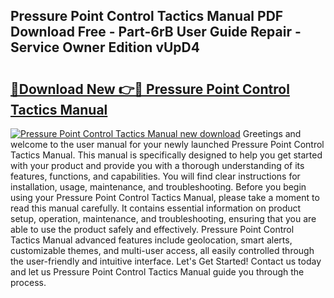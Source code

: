 ## Pressure Point Control Tactics Manual PDF Download Free - Part-6rB User Guide Repair - Service Owner Edition vUpD4

# <h2><a href="http://cf23863.oget.top/?id=Pressure+Point+Control+Tactics+Manual">🔗Download New 👉🔴 Pressure Point Control Tactics Manual</a></h2>

[![Pressure Point Control Tactics Manual new download](https://i.imgur.com/5g1atiW.png)](http://cf23863.oget.top/?id=Pressure+Point+Control+Tactics+Manual)
Greetings and welcome to the user manual for your newly launched Pressure Point Control Tactics Manual. This manual is specifically designed to help you get started with your product and provide you with a thorough understanding of its features, functions, and capabilities. You will find clear instructions for installation, usage, maintenance, and troubleshooting. Before you begin using your Pressure Point Control Tactics Manual, please take a moment to read this manual carefully. It contains essential information on product setup, operation, maintenance, and troubleshooting, ensuring that you are able to use the product safely and effectively. Pressure Point Control Tactics Manual advanced features include geolocation, smart alerts, customizable themes, and multi-user access, all easily controlled through the user-friendly and intuitive interface. Let's Get Started! Contact us today and let us Pressure Point Control Tactics Manual guide you through the process.
